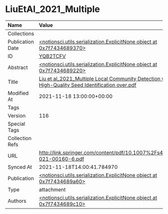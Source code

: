 # LiuEtAl_2021_Multiple
| Name             | Value                                                                                                                                                                    |
|:-----------------|:-------------------------------------------------------------------------------------------------------------------------------------------------------------------------|
| Collections      |                                                                                                                                                                          |
| Publication Date | [<notionsci.utils.serialization.ExplicitNone object at 0x7f7434689370>](<notionsci.utils.serialization.ExplicitNone object at 0x7f7434689370>)                           |
| ID               | [YQB2TCFV](<notionsci.utils.serialization.ExplicitNone object at 0x7f7434689550>)                                                                                        |
| Abstract         | [<notionsci.utils.serialization.ExplicitNone object at 0x7f7434689220>](<notionsci.utils.serialization.ExplicitNone object at 0x7f7434689220>)                           |
| Title            | [Liu et al_2021_Multiple Local Community Detection via High-Quality Seed Identification over.pdf](<notionsci.utils.serialization.ExplicitNone object at 0x7f7434689730>) |
| Modified At      | 2021-11-18 13:00:00+00:00                                                                                                                                                |
| Tags             |                                                                                                                                                                          |
| Version          | 116                                                                                                                                                                      |
| Special Tags     |                                                                                                                                                                          |
| Collection Refs  |                                                                                                                                                                          |
| URL              | http://link.springer.com/content/pdf/10.1007%2Fs41019-021-00160-6.pdf                                                                                                    |
| Synced At        | 2021-11-18T14:00:41.784970                                                                                                                                               |
| Publication      | [<notionsci.utils.serialization.ExplicitNone object at 0x7f7434689a60>](<notionsci.utils.serialization.ExplicitNone object at 0x7f7434689a60>)                           |
| Type             | attachment                                                                                                                                                               |
| Authors          | [<notionsci.utils.serialization.ExplicitNone object at 0x7f7434689c10>](<notionsci.utils.serialization.ExplicitNone object at 0x7f7434689c10>)                           |

